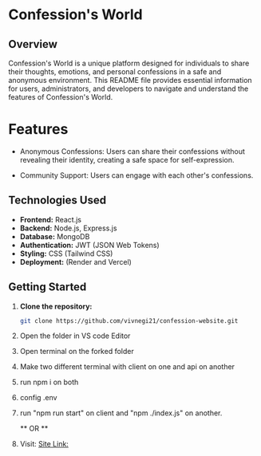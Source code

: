 # Confession's World
## Overview
Confession's World is a unique platform designed for individuals to share their thoughts, emotions, and personal confessions in a safe and anonymous environment. This README file provides essential information for users, administrators, and developers to navigate and understand the features of Confession's World.

# Features
- Anonymous Confessions: Users can share their confessions without revealing their identity, creating a safe space for self-expression.

- Community Support: Users can engage with each other's confessions.

## Technologies Used

- **Frontend:** React.js
- **Backend:** Node.js, Express.js
- **Database:** MongoDB
- **Authentication:** JWT (JSON Web Tokens)
- **Styling:** CSS (Tailwind CSS)
- **Deployment:** (Render and Vercel)

## Getting Started

1. **Clone the repository:**

   ```bash
   git clone https://github.com/vivnegi21/confession-website.git

2. Open the folder in VS code Editor
3. Open terminal on the forked folder
4. Make two different terminal with client on one and api on another
5. run npm i on both
6. config .env
7. run "npm run start" on client and "npm ./index.js" on another.

   ** OR **
1. Visit: [Site Link: ](https://airbnb-clone-vivnegi21.vercel.app/)
